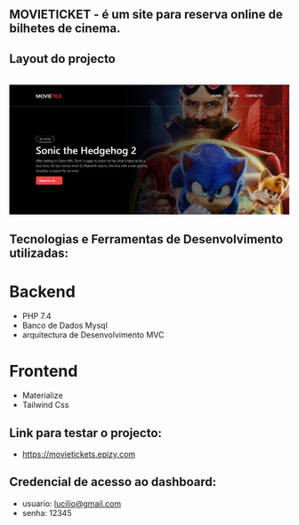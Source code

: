 ## MOVIETICKET - é um  site para reserva online de bilhetes de cinema. 


##  Layout do projecto

<br>

<img src="./movie.PNG">

## Tecnologias e Ferramentas de Desenvolvimento utilizadas:
# Backend
* PHP 7.4
* Banco de Dados Mysql
* arquitectura de Desenvolvimento MVC
# Frontend
* Materialize
* Tailwind Css
##

## Link para testar o projecto:
* https://movietickets.epizy.com

## Credencial de acesso ao dashboard:
* usuario: lucilio@gmail.com
* senha: 12345


